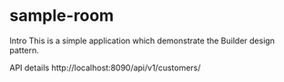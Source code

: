 # sample-room

Intro
  This is a simple application which demonstrate the Builder design pattern.

API details
  http://localhost:8090/api/v1/customers/
